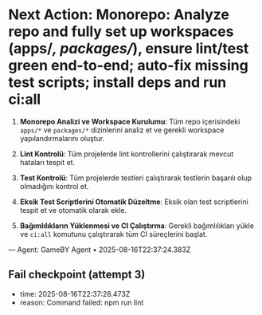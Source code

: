 # Next Action: Monorepo: Analyze repo and fully set up workspaces (apps/*, packages/*), ensure lint/test green end-to-end; auto-fix missing test scripts; install deps and run ci:all

1. **Monorepo Analizi ve Workspace Kurulumu**: Tüm repo içerisindeki `apps/*` ve `packages/*` dizinlerini analiz et ve gerekli workspace yapılandırmalarını oluştur.

2. **Lint Kontrolü**: Tüm projelerde lint kontrollerini çalıştırarak mevcut hataları tespit et.

3. **Test Kontrolü**: Tüm projelerde testleri çalıştırarak testlerin başarılı olup olmadığını kontrol et.

4. **Eksik Test Scriptlerini Otomatik Düzeltme**: Eksik olan test scriptlerini tespit et ve otomatik olarak ekle.

5. **Bağımlılıkların Yüklenmesi ve CI Çalıştırma**: Gerekli bağımlılıkları yükle ve `ci:all` komutunu çalıştırarak tüm CI süreçlerini başlat.

— Agent: GameBY Agent • 2025-08-16T22:37:24.383Z


## Fail checkpoint (attempt 3)
- time: 2025-08-16T22:37:28.473Z
- reason: Command failed: npm run lint
